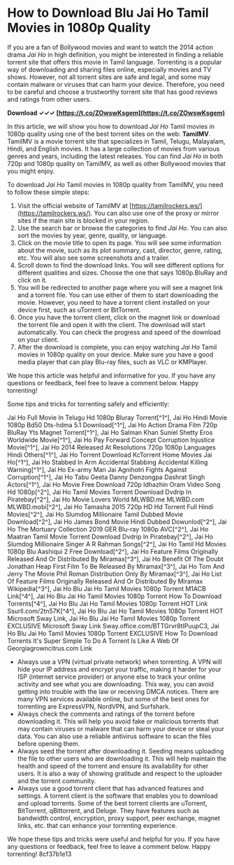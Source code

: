 # How to Download Blu Jai Ho Tamil Movies in 1080p Quality
 
If you are a fan of Bollywood movies and want to watch the 2014 action drama *Jai Ho* in high definition, you might be interested in finding a reliable torrent site that offers this movie in Tamil language. Torrenting is a popular way of downloading and sharing files online, especially movies and TV shows. However, not all torrent sites are safe and legal, and some may contain malware or viruses that can harm your device. Therefore, you need to be careful and choose a trustworthy torrent site that has good reviews and ratings from other users.
 
**Download ✓✓✓ [https://t.co/ZOwswKsgem](https://t.co/ZOwswKsgem)**


 
In this article, we will show you how to download *Jai Ho* Tamil movies in 1080p quality using one of the best torrent sites on the web: **TamilMV**. TamilMV is a movie torrent site that specializes in Tamil, Telugu, Malayalam, Hindi, and English movies. It has a large collection of movies from various genres and years, including the latest releases. You can find *Jai Ho* in both 720p and 1080p quality on TamilMV, as well as other Bollywood movies that you might enjoy.
 
To download *Jai Ho* Tamil movies in 1080p quality from TamilMV, you need to follow these simple steps:
 
1. Visit the official website of TamilMV at [https://tamilrockers.ws/](https://tamilrockers.ws/). You can also use one of the proxy or mirror sites if the main site is blocked in your region.
2. Use the search bar or browse the categories to find *Jai Ho*. You can also sort the movies by year, genre, quality, or language.
3. Click on the movie title to open its page. You will see some information about the movie, such as its plot summary, cast, director, genre, rating, etc. You will also see some screenshots and a trailer.
4. Scroll down to find the download links. You will see different options for different qualities and sizes. Choose the one that says 1080p.BluRay and click on it.
5. You will be redirected to another page where you will see a magnet link and a torrent file. You can use either of them to start downloading the movie. However, you need to have a torrent client installed on your device first, such as uTorrent or BitTorrent.
6. Once you have the torrent client, click on the magnet link or download the torrent file and open it with the client. The download will start automatically. You can check the progress and speed of the download on your client.
7. After the download is complete, you can enjoy watching *Jai Ho* Tamil movies in 1080p quality on your device. Make sure you have a good media player that can play Blu-ray files, such as VLC or KMPlayer.

We hope this article was helpful and informative for you. If you have any questions or feedback, feel free to leave a comment below. Happy torrenting!
  
Some tips and tricks for torrenting safely and efficiently:
 
Jai Ho Full Movie In Telugu Hd 1080p Bluray Torrent[^1^],  Jai Ho Hindi Movie 1080p Bd50 Dts-hdma 5.1 Download[^1^],  Jai Ho Action Drama Film 720p BluRay Yts Magnet Torrent[^1^],  Jai Ho Salman Khan Suniel Shetty Eros Worldwide Movie[^1^],  Jai Ho Pay Forward Concept Corruption Injustice Movie[^1^],  Jai Ho 2014 Released At Resolutions 720p 1080p Languages Hindi Others[^1^],  Jai Ho Torrent Download KcTorrent Home Movies Jai Ho[^1^],  Jai Ho Stabbed In Arm Accidental Stabbing Accidental Killing Warning[^1^],  Jai Ho Ex-army Man Jai Agnihotri Fights Against Corruption[^1^],  Jai Ho Tabu Geeta Danny Denzongpa Dashrat Singh Actors[^1^],  Jai Ho Movie Free Download 720p Idhazhin Oram Video Song Hd 1080p[^2^],  Jai Ho Tamil Movies Torrent Download Dvdrip In Piratebay[^2^],  Jai Ho Movie Lovers World MLWBD.me MLWBD.com MLWBD.mobi[^2^],  Jai Ho Tamasha 2015 720p HD Hd Torrent Full Hindi Movies[^2^],  Jai Ho Slumdog Millionaire Tamil Dubbed Movie Download[^2^],  Jai Ho James Bond Movie Hindi Dubbed Dowunlod[^2^],  Jai Ho The Mortuary Collection 2019 GER Blu-ray 1080p AVC[^2^],  Jai Ho Maatran Tamil Movie Torrent Download Dvdrip In Piratebay[^2^],  Jai Ho Slumdog Millionaire Singer A R Rahman Songs[^2^],  Jai Ho Tamil Hd Movies 1080p Blu Aashiqui 2 Free Download[^2^],  Jai Ho Feature Films Originally Released And Or Distributed By Miramax[^3^],  Jai Ho Benefit Of The Doubt Jonathan Heap First Film To Be Released By Miramax[^3^],  Jai Ho Tom And Jerry The Movie Phil Roman Distribution Only By Miramax[^3^],  Jai Ho List Of Feature Films Originally Released And Or Distributed By Miramax Wikipedia[^3^],  Jai Ho Blu Jai Ho Tamil Movies 1080p Torrent M1ACB Link[^4^],  Jai Ho Blu Jai Ho Tamil Movies 1080p Torrent How To Download Torrents[^4^],  Jai Ho Blu Jai Ho Tamil Movies 1080p Torrent HOT Link Ssurll.com/2tn57K[^4^],  Jai Ho Blu Jai Ho Tamil Movies 1080p Torrent HOT Microsoft Sway Link,  Jai Ho Blu Jai Ho Tamil Movies 1080p Torrent EXCLUSIVE Microsoft Sway Link Sway.office.com/BTTGrvr8tIPuupC3,  Jai Ho Blu Jai Ho Tamil Movies 1080p Torrent EXCLUSIVE How To Download Torrents It's Super Simple To Do A Torrent Is Like A Web Of Georgiagrowncitrus.com Link

- Always use a VPN (virtual private network) when torrenting. A VPN will hide your IP address and encrypt your traffic, making it harder for your ISP (internet service provider) or anyone else to track your online activity and see what you are downloading. This way, you can avoid getting into trouble with the law or receiving DMCA notices. There are many VPN services available online, but some of the best ones for torrenting are ExpressVPN, NordVPN, and Surfshark.
- Always check the comments and ratings of the torrent before downloading it. This will help you avoid fake or malicious torrents that may contain viruses or malware that can harm your device or steal your data. You can also use a reliable antivirus software to scan the files before opening them.
- Always seed the torrent after downloading it. Seeding means uploading the file to other users who are downloading it. This will help maintain the health and speed of the torrent and ensure its availability for other users. It is also a way of showing gratitude and respect to the uploader and the torrent community.
- Always use a good torrent client that has advanced features and settings. A torrent client is the software that enables you to download and upload torrents. Some of the best torrent clients are uTorrent, BitTorrent, qBittorrent, and Deluge. They have features such as bandwidth control, encryption, proxy support, peer exchange, magnet links, etc. that can enhance your torrenting experience.

We hope these tips and tricks were useful and helpful for you. If you have any questions or feedback, feel free to leave a comment below. Happy torrenting!
 8cf37b1e13
 
